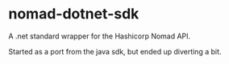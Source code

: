 # nomad-dotnet-sdk

A .net standard wrapper for the Hashicorp Nomad API.

Started as a port from the java sdk, but ended up diverting a bit.
